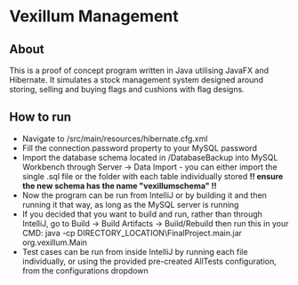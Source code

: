 # Vexillum Management

## About

This is a proof of concept program written in Java utilising JavaFX and Hibernate. It simulates a stock management system designed around storing, selling and buying flags and cushions with flag designs.

## How to run

* Navigate to /src/main/resources/hibernate.cfg.xml
* Fill the connection.password property to your MySQL password
* Import the database schema located in /DatabaseBackup into MySQL Workbench through Server -> Data Import - you can either import the single .sql file or the folder with each table individually stored **!! ensure the new schema has the name "vexillumschema" !!**
* Now the program can be run from IntelliJ or by building it and then running it that way, as long as the MySQL server is running
* If you decided that you want to build and run, rather than through IntelliJ, go to Build -> Build Artifacts -> Build/Rebuild then run this in your CMD: java -cp DIRECTORY_LOCATION\FinalProject.main.jar org.vexillum.Main
* Test cases can be run from inside IntelliJ by running each file individually, or using the provided pre-created AllTests configuration, from the configurations dropdown
